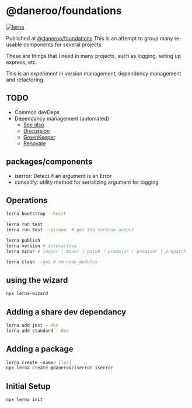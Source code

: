 # @daneroo/foundations


[![lerna](https://img.shields.io/badge/maintained%20with-lerna-cc00ff.svg)](https://lernajs.io/)

Published at [@daneroo/foundations]()
This is an attempt to group many re-usable components for several projects.

These are things that I need in many projects, such as logging, seting up express, etc.

This is an experiment in version management, dependency management and refactoring.

## TODO

- Common devDeps
- Dependancy management (automated)
  - [See also](https://github.com/semantic-release/semantic-release)
  - [Discussion](https://glebbahmutov.com/blog/renovate-app/)
  - [GreenKeeper](https://greenkeeper.io/)
  - [Renovate](https://renovatebot.com/)

## packages/components

- iserror: Detect if an argument is an Error
- consolify: utility method for serializing argument for logging

## Operations

```bash
lerna bootstrap --hoist

lerna run test
lerna run test --stream  # get the verbose output

lerna publish
lerna version # interactive
lerna minor # [major | minor | patch | premajor | preminor | prepatch | prerelease]

lerna clean --yes # rm node_modules
```

## using the wizard

```bash
npx lerna-wizard
```

## Adding a share dev dependancy

```bash
lerna add jest --dev
lerna add standard --dev
```

## Adding a package

```bash
lerna create <name> [loc]
npx lerna create @daneroo/iserror iserror
```

## Initial Setup

```bash
npx lerna init
```